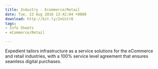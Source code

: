 ```yaml
---
title: Industry - Ecommerce/Retail
date: Tue, 23 Aug 2016 13:42:04 +0000
download: http://bit.ly/2nUiCr8
tags:
- Info Sheets
- eCommerce/Retail

---
```

Expedient tailors infrastructure as a service solutions for the eCommerce and retail industries, with a 100% service level agreement that ensures seamless digital purchases.